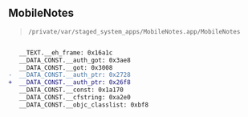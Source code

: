 ## MobileNotes

> `/private/var/staged_system_apps/MobileNotes.app/MobileNotes`

```diff

   __TEXT.__eh_frame: 0x16a1c
   __DATA_CONST.__auth_got: 0x3ae8
   __DATA_CONST.__got: 0x3008
-  __DATA_CONST.__auth_ptr: 0x2728
+  __DATA_CONST.__auth_ptr: 0x26f8
   __DATA_CONST.__const: 0x1a170
   __DATA_CONST.__cfstring: 0xa2e0
   __DATA_CONST.__objc_classlist: 0xbf8

```
